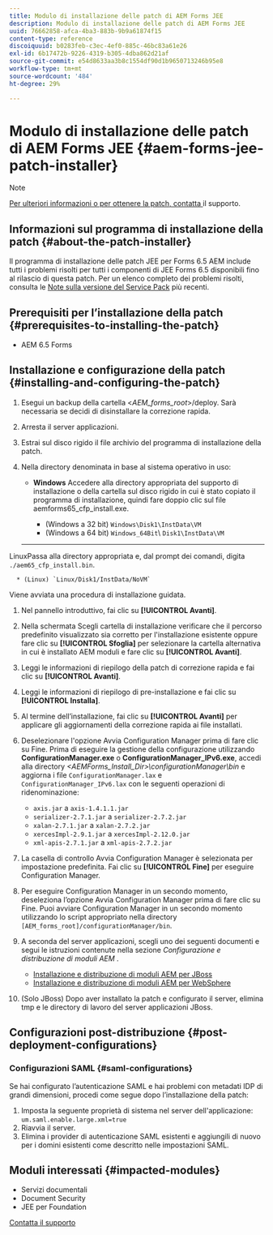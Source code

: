 ```yaml
---
title: Modulo di installazione delle patch di AEM Forms JEE
description: Modulo di installazione delle patch di AEM Forms JEE
uuid: 76662858-afca-4ba3-883b-9b9a61874f15
content-type: reference
discoiquuid: b0283feb-c3ec-4ef0-885c-46bc83a61e26
exl-id: 6b17472b-9226-4319-b305-4dba862d21af
source-git-commit: e54d8633aa3b8c1554df90d1b9650713246b95e8
workflow-type: tm+mt
source-wordcount: '484'
ht-degree: 29%

---
```


# Modulo di installazione delle patch di AEM Forms JEE {#aem-forms-jee-patch-installer}

>[!NOTE]
>
>[Per ulteriori informazioni o per ottenere la patch, contatta ](https://www.adobe.com/account/sign-in.supportportal.html) il supporto.

## Informazioni sul programma di installazione della patch {#about-the-patch-installer}

Il programma di installazione delle patch JEE per Forms 6.5 AEM include tutti i problemi risolti per tutti i componenti di JEE Forms 6.5 disponibili fino al rilascio di questa patch. Per un elenco completo dei problemi risolti, consulta le [Note sulla versione del Service Pack](sp-release-notes.md) più recenti.

## Prerequisiti per l’installazione della patch {#prerequisites-to-installing-the-patch}

* AEM 6.5 Forms

## Installazione e configurazione della patch {#installing-and-configuring-the-patch}

1. Esegui un backup della cartella &lt;*AEM_forms_root*>/deploy. Sarà necessaria se decidi di disinstallare la correzione rapida.
1. Arresta il server applicazioni.
1. Estrai sul disco rigido il file archivio del programma di installazione della patch.
1. Nella directory denominata in base al sistema operativo in uso:

   * **Windows**
Accedere alla directory appropriata del supporto di installazione o della cartella sul disco rigido in cui è stato copiato il programma di installazione, quindi fare doppio clic sul file aemforms65_cfp_install.exe.

      * (Windows a 32 bit) `Windows\Disk1\InstData\VM`
      * (Windows a 64 bit) `Windows_64Bit`\ `Disk1\InstData\VM`
   * ****
LinuxPassa alla directory appropriata e, dal prompt dei comandi, digita 
`./aem65_cfp_install.bin`.

      * (Linux) `Linux/Disk1/InstData/NoVM`

   Viene avviata una procedura di installazione guidata.

1. Nel pannello introduttivo, fai clic su **[!UICONTROL Avanti]**.
1. Nella schermata Scegli cartella di installazione verificare che il percorso predefinito visualizzato sia corretto per l&#39;installazione esistente oppure fare clic su **[!UICONTROL Sfoglia]** per selezionare la cartella alternativa in cui è installato AEM moduli e fare clic su **[!UICONTROL Avanti]**.
1. Leggi le informazioni di riepilogo della patch di correzione rapida e fai clic su **[!UICONTROL Avanti]**.
1. Leggi le informazioni di riepilogo di pre-installazione e fai clic su **[!UICONTROL Installa]**.
1. Al termine dell’installazione, fai clic su **[!UICONTROL Avanti]** per applicare gli aggiornamenti della correzione rapida ai file installati.

1. Deselezionare l&#39;opzione Avvia Configuration Manager prima di fare clic su Fine. Prima di eseguire la gestione della configurazione utilizzando **ConfigurationManager.exe** o **ConfigurationManager_IPv6.exe**, accedi alla directory *&lt;AEMForms_Install_Dir>\configurationManager\bin* e aggiorna i file `ConfigurationManager.lax` e `ConfigurationManager_IPv6.lax` con le seguenti operazioni di ridenominazione:

   * `axis.jar` a `axis-1.4.1.1.jar`
   * `serializer-2.7.1.jar` a `serializer-2.7.2.jar`
   * `xalan-2.7.1.jar` a `xalan-2.7.2.jar`
   * `xercesImpl-2.9.1.jar` a `xercesImpl-2.12.0.jar`
   * `xml-apis-2.7.1.jar` a `xml-apis-2.7.2.jar`

1. La casella di controllo Avvia Configuration Manager è selezionata per impostazione predefinita. Fai clic su **[!UICONTROL Fine]** per eseguire Configuration Manager.

1. Per eseguire Configuration Manager in un secondo momento, deseleziona l’opzione Avvia Configuration Manager prima di fare clic su Fine. Puoi avviare Configuration Manager in un secondo momento utilizzando lo script appropriato nella directory `[AEM_forms_root]/configurationManager/bin`.

1. A seconda del server applicazioni, scegli uno dei seguenti documenti e segui le istruzioni contenute nella sezione *Configurazione e distribuzione di moduli AEM* .

   * [Installazione e distribuzione di moduli AEM per JBoss](http://www.adobe.com/go/learn_aemforms_installJBoss_65)
   * [Installazione e distribuzione di moduli AEM per WebSphere](http://www.adobe.com/go/learn_aemforms_installWebSphere_65)

1. (Solo JBoss) Dopo aver installato la patch e configurato il server, elimina tmp e le directory di lavoro del server applicazioni JBoss.

## Configurazioni post-distribuzione {#post-deployment-configurations}

### Configurazioni SAML {#saml-configurations}

Se hai configurato l’autenticazione SAML e hai problemi con metadati IDP di grandi dimensioni, procedi come segue dopo l’installazione della patch:

1. Imposta la seguente proprietà di sistema nel server dell&#39;applicazione:\
   `um.saml.enable.large.xml=true`
1. Riavvia il server.
1. Elimina i provider di autenticazione SAML esistenti e aggiungili di nuovo per i domini esistenti come descritto nelle impostazioni SAML.

## Moduli interessati {#impacted-modules}

* Servizi documentali
* Document Security
* JEE per Foundation

[Contatta il supporto](https://www.adobe.com/account/sign-in.supportportal.html)
